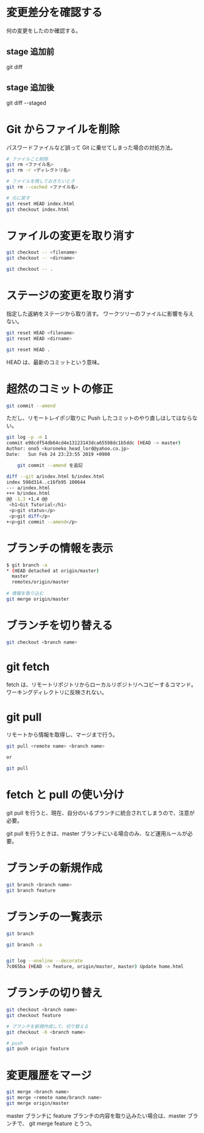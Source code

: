 # 変更差分を確認する

何の変更をしたのか確認する。

## stage 追加前
git diff

## stage 追加後
git diff --staged

# Git からファイルを削除

パスワードファイルなど誤って Git に乗せてしまった場合の対処方法。

```bash
# ファイルこと削除
git rm <ファイル名>
git rm -r <ディレクトリ名>

# ファイルを残しておきたいとき
git rm --cached <ファイル名>

# 元に戻す
git reset HEAD index.html
git checkout index.html

```

# ファイルの変更を取り消す

```bash
git checkout -- <filename>
git checkout -- <dirname>

git checkout -- .
```

# ステージの変更を取り消す

指定した返納をステージから取り消す。
ワークツリーのファイルに影響を与えない。

```bash
git reset HEAD <filename>
git reset HEAD <dirname>

git reset HEAD .
```
HEAD は、最新のコミットという意味。

# 超然のコミットの修正

```bash
git commit --amend
```

ただし、リモートレイポジ取りに Push したコミットのやり直しはしてはならない。

```bash
git log -p -n 1
commit e98cdf54db64cd4e13123143dca65598dc1b5ddc (HEAD -> master)
Author: ono5 <kuroneko_head_lord@yahoo.co.jp>
Date:   Sun Feb 24 23:23:55 2019 +0900

    git commit --amend を追記

diff --git a/index.html b/index.html
index 598d314..c16fb95 100644
--- a/index.html
+++ b/index.html
@@ -1,3 +1,4 @@
 <h1>Git Tutorial</h1>
 <p>git status</p>
 <p>git diff</p>
+<p>git commit --amend</p>
```


# ブランチの情報を表示

```bash
$ git branch -a
* (HEAD detached at origin/master)
  master
  remotes/origin/master
  
# 情報を取り込む  
git merge origin/master
```

# ブランチを切り替える

```bash
git checkout <branch name>
```

# git fetch
fetch は、リモートリポジトリからローカルリポジトリへコピーするコマンド。
ワーキングディレクトリに反映されない。

# git pull
リモートから情報を取得し、マージまで行う。

```bash
git pull <remote name> <branch name>

or

git pull
```

# fetch と pull の使い分け

git pull を行うと、現在、自分のいるブランチに統合されてしまうので、注意が必要。

git pull を行うときは、master ブランチにいる場合のみ、など運用ルールが必要。

# ブランチの新規作成

```bash
git branch <branch name>
git branch feature
```

# ブランチの一覧表示

```bash
git branch

git branch -a


git log --oneline --decorate
7c065ba (HEAD -> feature, origin/master, master) Update home.html
```

# ブランチの切り替え

```bash
git checkout <branch name>
git checkout feature

# ブランチを新規作成して、切り替える
git checkout -b <branch name>

# push
git push origin feature
```

# 変更履歴をマージ

```bash
git merge <branch name>
git merge <remote name/branch name>
git merge origin/master
```

master ブランチに feature ブランチの内容を取り込みたい場合は、master ブランチで、
git merge feature とうつ。


